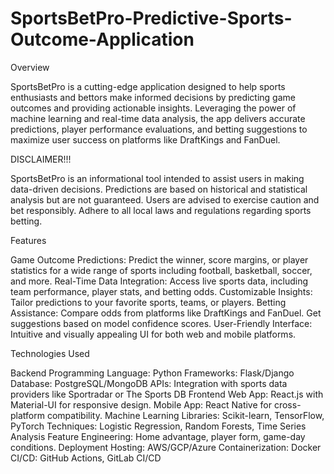 # SportsBetPro-Predictive-Sports-Outcome-Application
Overview

SportsBetPro is a cutting-edge application designed to help sports enthusiasts and bettors make informed decisions by predicting game outcomes and providing actionable insights. Leveraging the power of machine learning and real-time data analysis, the app delivers accurate predictions, player performance evaluations, and betting suggestions to maximize user success on platforms like DraftKings and FanDuel.

DISCLAIMER!!!

SportsBetPro is an informational tool intended to assist users in making data-driven decisions. Predictions are based on historical and statistical analysis but are not guaranteed. Users are advised to exercise caution and bet responsibly. Adhere to all local laws and regulations regarding sports betting.

Features

Game Outcome Predictions:
Predict the winner, score margins, or player statistics for a wide range of sports including football, basketball, soccer, and more.
Real-Time Data Integration:
Access live sports data, including team performance, player stats, and betting odds.
Customizable Insights:
Tailor predictions to your favorite sports, teams, or players.
Betting Assistance:
Compare odds from platforms like DraftKings and FanDuel.
Get suggestions based on model confidence scores.
User-Friendly Interface:
Intuitive and visually appealing UI for both web and mobile platforms.

Technologies Used

Backend
Programming Language: Python
Frameworks: Flask/Django
Database: PostgreSQL/MongoDB
APIs: Integration with sports data providers like Sportradar or The Sports DB
Frontend
Web App: React.js with Material-UI for responsive design.
Mobile App: React Native for cross-platform compatibility.
Machine Learning
Libraries: Scikit-learn, TensorFlow, PyTorch
Techniques: Logistic Regression, Random Forests, Time Series Analysis
Feature Engineering: Home advantage, player form, game-day conditions.
Deployment
Hosting: AWS/GCP/Azure
Containerization: Docker
CI/CD: GitHub Actions, GitLab CI/CD
